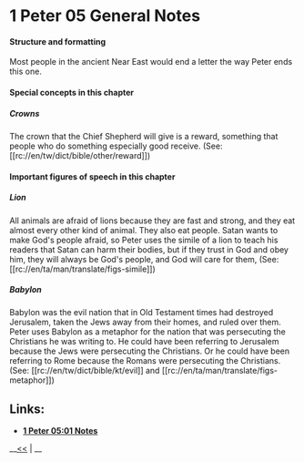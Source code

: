 # 1 Peter 05 General Notes #

#### Structure and formatting ####

Most people in the ancient Near East would end a letter the way Peter ends this one.

#### Special concepts in this chapter ####

##### Crowns #####

The crown that the Chief Shepherd will give is a reward, something that people who do something especially good receive. (See: [[rc://en/tw/dict/bible/other/reward]])

#### Important figures of speech in this chapter ####

##### Lion #####

All animals are afraid of lions because they are fast and strong, and they eat almost every other kind of animal. They also eat people. Satan wants to make God's people afraid, so Peter uses the simile of a lion to teach his readers that Satan can harm their bodies, but if they trust in God and obey him, they will always be God's people, and God will care for them, (See: [[rc://en/ta/man/translate/figs-simile]])

##### Babylon #####

Babylon was the evil nation that in Old Testament times had destroyed Jerusalem, taken the Jews away from their homes, and ruled over them. Peter uses Babylon as a metaphor for the nation that was persecuting the  Christians he was writing to. He could have been referring to Jerusalem because the Jews were persecuting the Christians. Or he could have been referring to Rome because the Romans were persecuting the Christians. (See: [[rc://en/tw/dict/bible/kt/evil]] and [[rc://en/ta/man/translate/figs-metaphor]])

## Links: ##

* __[1 Peter 05:01 Notes](./01.md)__

__[<<](../04/intro.md) | __
